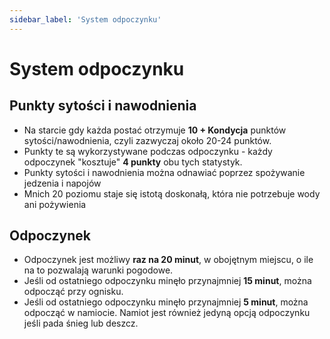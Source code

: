 ```yaml
---
sidebar_label: 'System odpoczynku'
---
```



# System odpoczynku

## Punkty sytości i nawodnienia

- Na starcie gdy każda postać otrzymuje **10 + Kondycja** punktów sytości/nawodnienia, czyli zazwyczaj około 20-24 punktów.
- Punkty te są wykorzystywane podczas odpoczynku - każdy odpoczynek "kosztuje" **4 punkty** obu tych statystyk.
- Punkty sytości i nawodnienia można odnawiać poprzez spożywanie jedzenia i napojów
- Mnich 20 poziomu staje się istotą doskonałą, która nie potrzebuje wody ani pożywienia

## Odpoczynek

- Odpoczynek jest możliwy **raz na 20 minut**, w obojętnym miejscu, o ile na to pozwalają warunki pogodowe.
- Jeśli od ostatniego odpoczynku minęło przynajmniej **15 minut**, można odpocząć przy ognisku.
- Jeśli od ostatniego odpoczynku minęło przynajmniej **5 minut**, można odpocząć w namiocie. Namiot jest również jedyną opcją odpoczynku jeśli pada śnieg lub deszcz.